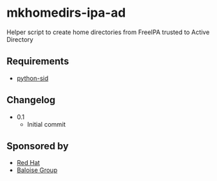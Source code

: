 # mkhomedirs-ipa-ad

Helper script to create home directories from FreeIPA trusted to Active Directory

## Requirements

* [python-sid](https://github.com/sspreitzer/python-sid)

## Changelog
* 0.1
  * Initial commit

## Sponsored by

* [Red Hat](http://www.redhat.com)
* [Baloise Group](http://www.baloise.com)
